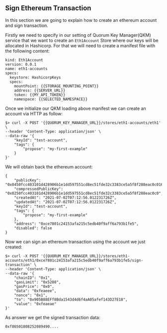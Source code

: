 ## Sign Ethereum Transaction

In this section we are going to explain how to create an ethereum account and sign transaction.

Firstly we need to specify in our setting of Quorum Key Manager(QKM) service that we want to create an `Eth1Account` Store
where our keys will be allocated in Hashicorp. For that we will need to create a manifest file with the following content:

```
kind: Eth1Account
version: 0.0.1
name: eth1-accounts
specs:
  keystore: HashicorpKeys
  specs:
    mountPoint: {{STORAGE_MOUNTING_POINT}}
    address: {{SERVER_URL}}
    token: {{MY_API_TOKEN}}
    namespace: {{SELECTED_NAMESPACE}}
```

Once we initialize our QKM loading above manifest we can create an account via HTTP as follow:

```
$> curl -X POST '{{QUORUM_KEY_MANAGER_URL}}/stores/eth1-accounts/eth1' \
--header 'Content-Type: application/json' \
--data-raw '{
    "keyId": "test-account",
    "tags": {
        "propose": "my-first-example"
    }
}'
```

We will obtain back the ethereum account:
```
{
    "publicKey": "0x0450fcc403101d428906b1e1dd597551cd8ec51fde32c3383ce5a5f8f288eac0c01652aaf370a0d0813d75c903c5ee3d52a0761177a96800b5b9f780dc64b6a922",
    "compressedPublicKey": "0x0250fcc403101d428906b1e1dd597551cd8ec51fde32c3383ce5a5f8f288eac0c0",
    "createdAt": "2021-07-02T07:12:56.012231726Z",
    "updatedAt": "2021-07-02T07:12:56.012231726Z",
    "keyId": "test-account",
    "tags": {
        "propose": "my-first-example"
    },
    "address": "0xce7801c24153afa215c5edb40f9aff6a793b1fe5",
    "disabled": false
}
```

Now we can sign an ethereum transaction using the account we just created:
```
$> curl -X POST '{{QUORUM_KEY_MANAGER_URL}}/stores/eth1-accounts/eth1/0xce7801c24153afa215c5edb40f9aff6a793b1fe5/sign-transaction' \
--header 'Content-Type: application/json' \
--data-raw '{
    "chainID": "0x1",
    "gasLimit": "0x5208",
    "gasPrice": "0x0",
    "data": "0xfeaeee",
    "nonce": "0x1",
    "to": "0x905B88EFf8Bda1543d4d6f4aA05afef143D27E18",
    "value": "0xfeaeae"
}'
```

As answer we get the signed transaction data:
```
0xf86501808252089490....
```
